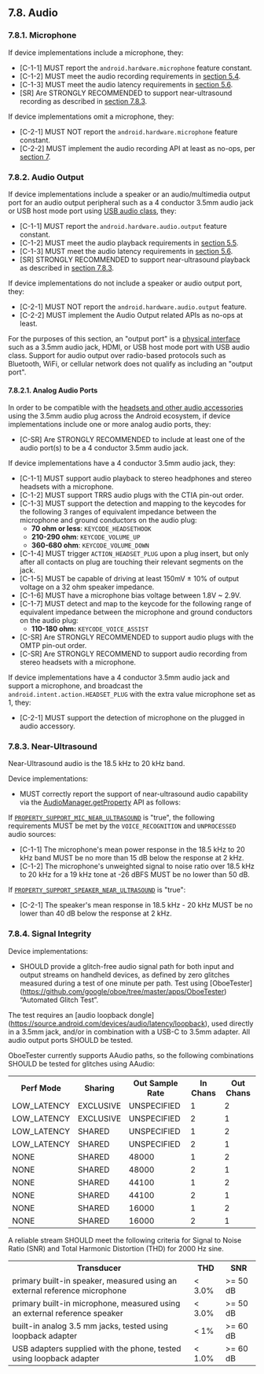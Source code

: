 ## 7.8\. Audio

### 7.8.1\. Microphone

If device implementations include a microphone, they:

*   [C-1-1] MUST report the `android.hardware.microphone` feature constant.
*   [C-1-2] MUST meet the audio recording requirements in
[section 5.4](#5_4_audio_recording).
*   [C-1-3] MUST meet the audio latency requirements in
[section 5.6](#5_6_audio_latency).
*   [SR] Are STRONGLY RECOMMENDED to support near-ultrasound recording as described
in [section 7.8.3](#7_8_3_near_ultrasound).

If device implementations omit a microphone, they:

*    [C-2-1] MUST NOT report the `android.hardware.microphone` feature constant.
*    [C-2-2] MUST implement the audio recording API at least as no-ops, per
     [section 7](#7_hardware_compatibility).


### 7.8.2\. Audio Output

If device implementations include a speaker or an audio/multimedia output
port for an audio output peripheral such as a 4 conductor 3.5mm audio jack or
USB host mode port using [USB audio class](
https://source.android.com/devices/audio/usb#audioClass), they:

*   [C-1-1] MUST report the `android.hardware.audio.output` feature constant.
*   [C-1-2] MUST meet the audio playback requirements in
[section 5.5](#5_5_audio_playback).
*   [C-1-3] MUST meet the audio latency requirements in
[section 5.6](#5_6_audio_latency).
*   [SR] STRONGLY RECOMMENDED to support near-ultrasound playback as described
in [section 7.8.3](#7_8_3_near_ultrasound).

If device implementations do not include a speaker or audio output port, they:

*   [C-2-1] MUST NOT report the `android.hardware.audio.output` feature.
*   [C-2-2] MUST implement the Audio Output related APIs as no-ops at least.


For the purposes of this section, an "output port" is a
[physical interface](https://en.wikipedia.org/wiki/Computer_port_%28hardware%29)
such as a 3.5mm audio jack, HDMI, or USB host mode port with USB audio class.
Support for audio output over radio-based protocols such as Bluetooth,
WiFi, or cellular network does not qualify as including an "output port".

#### 7.8.2.1\. Analog Audio Ports

In order to be compatible with the [headsets and other audio accessories](
https://source.android.com/devices/accessories/headset/plug-headset-spec)
using the 3.5mm audio plug across the Android ecosystem, if device
implementations include one or more analog audio ports, they:

*   [C-SR] Are STRONGLY RECOMMENDED to include at least one of the
audio port(s) to be a 4 conductor 3.5mm audio jack.

If device implementations have a 4 conductor 3.5mm audio jack, they:

*   [C-1-1] MUST support audio playback to stereo headphones and stereo headsets
with a microphone.
*   [C-1-2] MUST support TRRS audio plugs with the CTIA pin-out order.
*   [C-1-3] MUST support the detection and mapping to the keycodes for the
following 3 ranges of equivalent impedance between the microphone and ground
conductors on the audio plug:
    *   **70 ohm or less**: `KEYCODE_HEADSETHOOK`
    *   **210-290 ohm**: `KEYCODE_VOLUME_UP`
    *   **360-680 ohm**: `KEYCODE_VOLUME_DOWN`
*   [C-1-4] MUST trigger `ACTION_HEADSET_PLUG` upon a plug insert, but
only after all contacts on plug are touching their relevant segments
on the jack.
*   [C-1-5] MUST be capable of driving at least 150mV ± 10% of output voltage on
a 32 ohm speaker impedance.
*   [C-1-6] MUST have a microphone bias voltage between 1.8V ~ 2.9V.
*   [C-1-7] MUST detect and map to the keycode for the following
range of equivalent impedance between the microphone and ground conductors
on the audio plug:
    *   **110-180 ohm:** `KEYCODE_VOICE_ASSIST`
*   [C-SR] Are STRONGLY RECOMMENDED to support audio plugs with the OMTP
    pin-out order.
*   [C-SR] Are STRONGLY RECOMMEND to support audio recording from stereo
    headsets with a microphone.

If device implementations have a 4 conductor 3.5mm audio jack and support a
microphone, and broadcast the `android.intent.action.HEADSET_PLUG` with the
extra value microphone set as 1, they:

*   [C-2-1] MUST support the detection of microphone on the plugged in audio
accessory.

### 7.8.3\. Near-Ultrasound

Near-Ultrasound audio is the 18.5 kHz to 20 kHz band.

Device implementations:

*    MUST correctly report the support of
near-ultrasound audio capability via the [AudioManager.getProperty](
http://developer.android.com/reference/android/media/AudioManager.html#getProperty%28java.lang.String%29)
API as follows:

If [`PROPERTY_SUPPORT_MIC_NEAR_ULTRASOUND`](
http://developer.android.com/reference/android/media/AudioManager.html#PROPERTY_SUPPORT_MIC_NEAR_ULTRASOUND)
is "true", the following requirements MUST be met by the
`VOICE_RECOGNITION` and `UNPROCESSED` audio sources:

*    [C-1-1] The microphone's mean power response in the 18.5 kHz to 20 kHz band
     MUST be no more than 15 dB below the response at 2 kHz.
*    [C-1-2] The microphone's unweighted signal to noise ratio over 18.5 kHz to 20 kHz
     for a 19 kHz tone at -26 dBFS MUST be no lower than 50 dB.

If [`PROPERTY_SUPPORT_SPEAKER_NEAR_ULTRASOUND`](
http://developer.android.com/reference/android/media/AudioManager.html#PROPERTY_SUPPORT_SPEAKER_NEAR_ULTRASOUND)
is "true":

*    [C-2-1] The speaker's mean response in 18.5 kHz - 20 kHz MUST be no lower than 40 dB below the response at 2 kHz.

### 7.8.4\. Signal Integrity

Device implementations:
*   SHOULD provide a glitch-free audio signal path for both input
    and output streams on handheld devices, as defined by zero glitches
    measured during a test of one minute per path.
    Test using [OboeTester]
    (https://github.com/google/oboe/tree/master/apps/OboeTester)
    “Automated Glitch Test”.

The test requires an [audio loopback dongle]
(https://source.android.com/devices/audio/latency/loopback),
used directly in a 3.5mm jack, and/or in combination with a USB-C to 3.5mm adapter.
All audio output ports SHOULD be tested.

OboeTester currently supports AAudio paths, so the
following combinations SHOULD be tested for glitches using AAudio:

<table>
 <tr>
  <th>Perf Mode
  <th>Sharing
  <th>Out Sample Rate
  <th>In Chans
  <th>Out Chans
 </tr>
 <tr>
  <td>LOW_LATENCY</td>
  <td>EXCLUSIVE</td>
  <td>UNSPECIFIED</td>
  <td>1</td>
  <td>2</td>
 </tr>
 <tr>
  <td>LOW_LATENCY</td>
  <td>EXCLUSIVE</td>
  <td>UNSPECIFIED</td>
  <td>2</td>
  <td>1</td>
 </tr>
 <tr>
  <td>LOW_LATENCY</td>
  <td>SHARED</td>
  <td>UNSPECIFIED</td>
  <td>1</td>
  <td>2</td>
 </tr>
 <tr>
  <td>LOW_LATENCY</td>
  <td>SHARED</td>
  <td>UNSPECIFIED</td>
  <td>2</td>
  <td>1</td>
 </tr>
 <tr>
  <td>NONE</td>
  <td>SHARED</td>
  <td>48000</td>
  <td>1</td>
  <td>2</td>
 </tr>
 <tr>
  <td>NONE</td>
  <td>SHARED</td>
  <td>48000</td>
  <td>2</td>
  <td>1</td>
 </tr>
 <tr>
  <td>NONE</td>
  <td>SHARED</td>
  <td>44100</td>
  <td>1</td>
  <td>2</td>
 </tr>
 <tr>
  <td>NONE</td>
  <td>SHARED</td>
  <td>44100</td>
  <td>2</td>
  <td>1</td>
 </tr>
 <tr>
  <td>NONE</td>
  <td>SHARED</td>
  <td>16000</td>
  <td>1</td>
  <td>2</td>
 </tr>
 <tr>
  <td>NONE</td>
  <td>SHARED</td>
  <td>16000</td>
  <td>2</td>
  <td>1</td>
 </tr>
</table>

A reliable stream SHOULD meet the following criteria for Signal to Noise
Ratio (SNR) and Total Harmonic Distortion (THD) for 2000 Hz sine.

<table>
 <tr>
  <th>Transducer</th>
  <th>THD</th>
  <th>SNR</th>
 </tr>
 <tr>
  <td>primary built-in speaker, measured using an external reference microphone</td>
  <td>&lt; 3.0%</td>
  <td>&gt;= 50 dB</td>
 </tr>
 <tr>
  <td>primary built-in microphone, measured using an external reference speaker</td>
  <td>&lt; 3.0%</td>
  <td>&gt;= 50 dB</td>
 </tr>
 <tr>
  <td>built-in analog 3.5 mm jacks, tested using loopback adapter</td>
  <td>&lt; 1%</td>
  <td>&gt;= 60 dB</td>
 </tr>
 <tr>
  <td>USB adapters supplied with the phone, tested using loopback adapter</td>
  <td>&lt; 1.0%</td>
  <td>&gt;= 60 dB</td>
 </tr>
</table>

